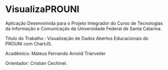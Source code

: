 # VisualizaPROUNI

Aplicação Desenvolvida para o Projeto Integrador do Curso de Tecnologias da Informação e Comunicação da Universidade Federal de Santa Catarina.

Título do Trabalho : Visualização de Dados Abertos Educacionais do PROUNI com ChartJS.

Acadêmico: Mateus Fernando Arnold Trierveiler

Orientador: Cristian Cechinel.

